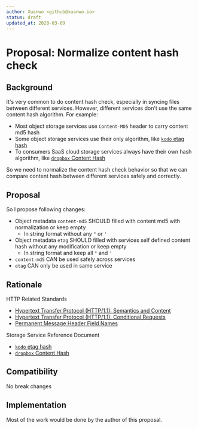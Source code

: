 ```yaml
---
author: Xuanwo <github@xuanwo.io>
status: draft
updated_at: 2020-03-09
---
```


# Proposal: Normalize content hash check

## Background

It's very common to do content hash check, especially in syncing files between different services. However, different services don't use the same content hash algorithm. For example:

- Most object storage services use `Content-MD5` header to carry content md5 hash
- Some object storage services use their only algorithm, like [`kodo` etag hash](https://developer.qiniu.com/kodo/manual/1231/appendix#qiniu-etag)
- To consumers SaaS cloud storage services always have their own hash algorithm, like [`dropbox` Content Hash](https://www.dropbox.com/developers/reference/content-hash)

So we need to normalize the content hash check behavior so that we can compare content hash between different services safely and correctly.

## Proposal

So I propose following changes:

- Object metadata `content-md5` SHOULD filled with content md5 with normalization or keep empty
  - In string format without any `"` or `'`
- Object metadata `etag` SHOULD filled with services self defined content hash without any modification or keep empty
  - In string format and keep all `"` and `'`
- `content-md5` CAN be used safely across services
- `etag` CAN only be used in same service

## Rationale

HTTP Related Standards

- [Hypertext Transfer Protocol (HTTP/1.1): Semantics and Content]
- [Hypertext Transfer Protocol (HTTP/1.1): Conditional Requests]
- [Permanent Message Header Field Names](https://www.iana.org/assignments/message-headers/message-headers.xml#perm-headers)

Storage Service Reference Document

- [`kodo` etag hash](https://developer.qiniu.com/kodo/manual/1231/appendix#qiniu-etag)
- [`dropbox` Content Hash](https://www.dropbox.com/developers/reference/content-hash)

## Compatibility

No break changes

## Implementation

Most of the work would be done by the author of this proposal.

[RFC7232]: https://www.rfc-editor.org/rfc/rfc7232
[RFC7231]: https://www.rfc-editor.org/rfc/rfc7231
[Hypertext Transfer Protocol (HTTP/1.1): Semantics and Content]: https://www.rfc-editor.org/rfc/rfc7231
[Hypertext Transfer Protocol (HTTP/1.1): Conditional Requests]: https://www.rfc-editor.org/rfc/rfc7232